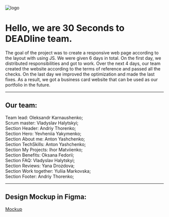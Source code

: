 ![logo](https://github.com/Oleksandr-Karnaushenko/SuperPortfolioTeam/blob/main/assets/team-logo.PNG)

# Hello, we are 30 Seconds to DEADline team.

The goal of the project was to create a responsive web page according to the
layout with using JS. We were given 6 days in total. On the first day, we
distributed responsibilities and got to work. Over the next 4 days, our team
created the website according to the terms of reference and passed all the
checks. On the last day we improved the optimization and made the last fixes. As
a result, we got a business card website that can be used as our portfolio in
the future.

---

## Our team:

Team lead: Oleksandr Karnaushenko;  
Scrum master: Vladyslav Halytskyi;  
Section Header: Andriy Thorenko;  
Section Hero: Yevheniia Yakymenko;  
Section About me: Anton Yashchenko;  
Section TechSkills: Anton Yashchenko;  
Section My Projects: Ihor Matviienko;  
Section Benefits: Oksana Fedorii;  
Section FAQ: Vladyslav Halytskyi;  
Section Reviews: Yana Drozdova;  
Section Work together: Yuliia Markovska;  
Section Footer: Andriy Thorenko;

---

## Design Mockup in Figma:

[Mockup](<https://www.figma.com/design/VU9pCPEZEOzfkGUXZsjSmc/Portfolio-2.0-(Copy)?node-id=2089-632&t=dz3OujlUnoUZ46h4-0>)

